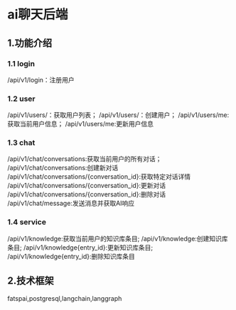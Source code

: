 # ai聊天后端
## 1.功能介绍
### 1.1 login

/api/v1/login：注册用户

### 1.2 user

/api/v1/users/：获取用户列表；
/api/v1/users/：创建用户；
/api/v1/users/me:获取当前用户信息；
/api/v1/users/me:更新用户信息

### 1.3 chat

/api/v1/chat/conversations:获取当前用户的所有对话；
/api/v1/chat/conversations:创建新对话
/api/v1/chat/conversations/{conversation_id}:获取特定对话详情
/api/v1/chat/conversations/{conversation_id}:更新对话
/api/v1/chat/conversations/{conversation_id}:删除对话
/api/v1/chat/message:发送消息并获取AI响应

### 1.4 service
<!-- knowledgebase构建 -->

/api/v1/knowledge:获取当前用户的知识库条目;
/api/v1/knowledge:创建知识库条目;
/api/v1/knowledge{entry_id}:更新知识库条目;
/api/v1/knowledge{entry_id}:删除知识库条目

## 2.技术框架

fatspai,postgresql,langchain,langgraph

